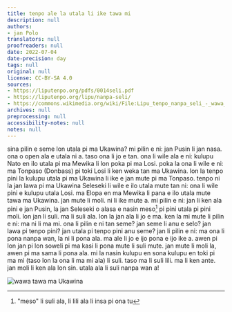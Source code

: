 ```yaml
---
title: tenpo ale la utala li ike tawa mi
description: null
authors:
- jan Polo
translators: null
proofreaders: null
date: 2022-07-04
date-precision: day
tags: null
original: null
license: CC-BY-SA 4.0
sources:
- https://liputenpo.org/pdfs/0014seli.pdf
- https://liputenpo.org/lipu/nanpa-seli/
- https://commons.wikimedia.org/wiki/File:Lipu_tenpo_nanpa_seli_-_wawa_tawa_ma_Ukawina.png
archives: null
preprocessing: null
accessibility-notes: null
notes: null
---
```


sina pilin e seme lon utala pi ma Ukawina? mi pilin e ni: jan Pusin li jan nasa. ona o open ala e utala ni a. taso ona li jo e tan. ona li wile ala e ni: kulupu Nato en ilo utala pi ma Mewika li lon poka pi ma Losi. poka la ona li wile e ni: ma Tonpaso (Donbass) pi toki Losi li ken weka tan ma Ukawina. lon la tenpo pini la kulupu utala pi ma Ukawina li ike e jan mute pi ma Tonpaso. tenpo ni la jan lawa pi ma Ukawina Seleseki li wile e ilo utala mute tan ni: ona li wile pini e kulupu utala Losi. ma Elopa en ma Mewika li pana e ilo utala mute tawa ma Ukawina. jan mute li moli. ni li ike mute a. mi pilin e ni: jan li ken ala pini e jan Pusin, la jan Seleseki o alasa e nasin meso[^1] pi pini utala pi pini moli. lon jan li suli. ma li suli ala. lon la jan ala li jo e ma. ken la mi mute li pilin e ni: ma ni li ma mi. ona li pilin e ni tan seme? jan seme li anu e selo? jan lawa pi tenpo pini? jan utala pi tenpo pini anu seme? jan li pilin e ni: ma ona li pona nanpa wan, la ni li pona ala. ma ale li jo e ijo pona e ijo ike a. awen pi lon jan pi lon soweli pi ma kasi li pona mute li suli mute. jan mute li moli la, awen pi ma sama li pona ala. mi la nasin kulupu en sona kulupu en toki pi ma mi (taso lon la ona li ma mi ala) li suli. taso ma li suli lili. ma li ken ante. jan moli li ken ala lon sin. utala ala li suli nanpa wan a!

![wawa tawa ma Ukawina](https://upload.wikimedia.org/wikipedia/commons/c/cc/Lipu_tenpo_nanpa_seli_-_wawa_tawa_ma_Ukawina.png)

[^1]: "meso" li suli ala, li lili ala li insa pi ona tu